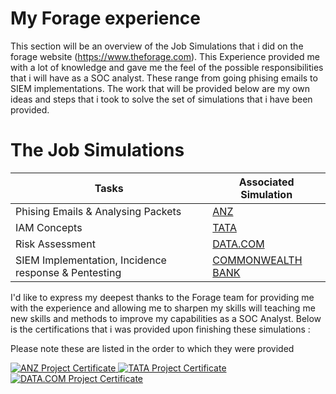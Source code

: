 # My Forage experience
This section will be an overview of the Job Simulations that i did on the forage website (https://www.theforage.com). This Experience provided me with a lot of knowledge and gave me the feel of the possible responsibilities that i will have as a SOC analyst. These range from going phising emails to SIEM implementations. The work that will be provided below are my own ideas and steps that i took to solve the set of simulations that i have been provided.

# The Job Simulations
| Tasks                                         | Associated Simulation      | 
|-----------------------------------------------|----------------------------|
| Phising Emails & Analysing Packets            | <a href= "https://github.com/TIN0-m/ANZ-Forage-Simulation/blob/main/README.md"> ANZ <a/> |  
| IAM Concepts                                  | <a href= "https://github.com/TIN0-m/TATA-Forage-Simulation/tree/main"> TATA <a/>         |
| Risk Assessment                               | <a href= "https://github.com/TIN0-m/DATA.COM-Forage-simulation"> DATA.COM <a/>           |
| SIEM Implementation, Incidence response & Pentesting | <a href= "https://github.com/TIN0-m/CommonWealth-Bank-Forage-simulation"> COMMONWEALTH BANK <a/>  |

I'd like to express my deepest thanks to the Forage team for providing me with the experience and allowing me to sharpen my skills will teaching me new skills and methods to improve my capabilities as a SOC Analyst.
Below is the certifications that i was provided upon finishing these simulations :

Please note these are listed in the order to which they were provided

<div>
<a href="https://forage-uploads-prod.s3.amazonaws.com/completion-certificates/AKkAyEwWc8wjPxx9n/Hf4QMESoFeQwXPsiH_AKkAyEwWc8wjPxx9n_mvw8oKQbrDajKM8Sh_1751703320907_completion_certificate.pdf" target="_blank">
  <img src="https://img.shields.io/badge/-ANZ-0066CC?&style=for-the-badge" alt="ANZ Project Certificate" />
</a>
  <a href="https://forage-uploads-prod.s3.amazonaws.com/completion-certificates/ifobHAoMjQs9s6bKS/gmf3ypEXBj2wvfQWC_ifobHAoMjQs9s6bKS_mvw8oKQbrDajKM8Sh_1751729226874_completion_certificate.pdf" target="_blank">
  <img src="https://img.shields.io/badge/-TATA-003366?&style=for-the-badge" alt="TATA Project Certificate" />
</a>
  <a href="https://forage-uploads-prod.s3.amazonaws.com/completion-certificates/gCW7Xki5Y3vNpBmnn/yTszJTvkHFBH6zAn3_gCW7Xki5Y3vNpBmnn_mvw8oKQbrDajKM8Sh_1751918583932_completion_certificate.pdf" target="_blank">
  <img src="https://img.shields.io/badge/-DATA.COM-4285F4?&style=for-the-badge" alt="DATA.COM Project Certificate" />
</a>
</div>
